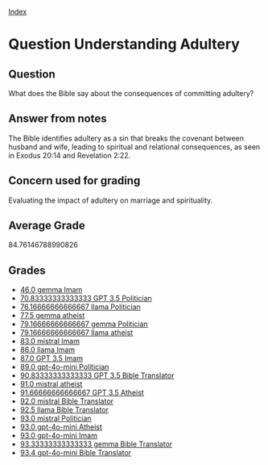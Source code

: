 
[Index](../../index.md)
# Question Understanding Adultery
## Question
What does the Bible say about the consequences of committing adultery?

## Answer from notes
The Bible identifies adultery as a sin that breaks the covenant between husband and wife, leading to spiritual and relational consequences, as seen in Exodus 20:14 and Revelation 2:22.

## Concern used for grading
Evaluating the impact of adultery on marriage and spirituality.

## Average Grade
84.76146788990826

## Grades
 * [46.0 gemma Imam](../answers/gemma_Imam/Understanding_Adultery.md)
 * [70.83333333333333 GPT 3.5 Politician](../answers/GPT_3.5_Politician/Understanding_Adultery.md)
 * [76.16666666666667 llama Politician](../answers/llama_Politician/Understanding_Adultery.md)
 * [77.5 gemma atheist](../answers/gemma_atheist/Understanding_Adultery.md)
 * [79.16666666666667 gemma Politician](../answers/gemma_Politician/Understanding_Adultery.md)
 * [79.16666666666667 llama atheist](../answers/llama_atheist/Understanding_Adultery.md)
 * [83.0 mistral Imam](../answers/mistral_Imam/Understanding_Adultery.md)
 * [86.0 llama Imam](../answers/llama_Imam/Understanding_Adultery.md)
 * [87.0 GPT 3.5 Imam](../answers/GPT_3.5_Imam/Understanding_Adultery.md)
 * [89.0 gpt-4o-mini Politician](../answers/gpt-4o-mini_Politician/Understanding_Adultery.md)
 * [90.83333333333333 GPT 3.5 Bible Translator](../answers/GPT_3.5_Bible_Translator/Understanding_Adultery.md)
 * [91.0 mistral atheist](../answers/mistral_atheist/Understanding_Adultery.md)
 * [91.66666666666667 GPT 3.5 Atheist](../answers/GPT_3.5_Atheist/Understanding_Adultery.md)
 * [92.0 mistral Bible Translator](../answers/mistral_Bible_Translator/Understanding_Adultery.md)
 * [92.5 llama Bible Translator](../answers/llama_Bible_Translator/Understanding_Adultery.md)
 * [93.0 mistral Politician](../answers/mistral_Politician/Understanding_Adultery.md)
 * [93.0 gpt-4o-mini Atheist](../answers/gpt-4o-mini_Atheist/Understanding_Adultery.md)
 * [93.0 gpt-4o-mini Imam](../answers/gpt-4o-mini_Imam/Understanding_Adultery.md)
 * [93.33333333333333 gemma Bible Translator](../answers/gemma_Bible_Translator/Understanding_Adultery.md)
 * [93.4 gpt-4o-mini Bible Translator](../answers/gpt-4o-mini_Bible_Translator/Understanding_Adultery.md)
